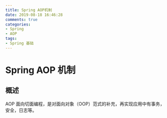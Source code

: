 ```yaml
---
title: Spring AOP机制
date: 2019-08-18 16:46:28
comments: true
categories:
- Spring
- AOP
tags:
- Spring 基础
---
```


# Spring AOP 机制

## 概述
AOP 面向切面编程，是对面向对象（OOP）范式的补充，再实现应用中有事务，安全，日志等。

<!-- more -->
